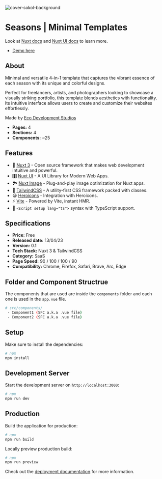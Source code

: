 ![cover-sokol-background](https://res.cloudinary.com/dpvsklksg/image/upload/v1723249159/Captura_de_pantalla_2024-08-09_a_la_s_6.13.28_p.m._sma2ed.png)

# Seasons |  Minimal Templates

Look at [Nuxt docs](https://nuxt.com/docs/getting-started/introduction) and [Nuxt UI docs](https://ui.nuxt.com) to learn more.

- [Demo here](https://eco-seasons.vercel.app/)

## About

Minimal and versatile 4-in-1 template that captures the vibrant essence of each season with its unique and colorful designs.

Perfect for freelancers, artists, and photographers looking to showcase a visually striking portfolio, this template blends aesthetics with functionality. Its intuitive interface allows users to create and customize their websites effortlessly.

Made by [Eco Development Studios](https://www.ecostudios.dev/)
- **Pages:** 4
- **Sections:** 4
- **Components:** ~25

## Features

- 💚 [Nuxt 3](https://nuxt.com/) - Open source framework that makes web development intuitive and powerful.
- 🎛 [Nuxt UI](https://ui.nuxt.com/) - A UI Library for Modern Web Apps.
- 🏞️ [Nuxt Image](https://image.nuxt.com/) - Plug-and-play image optimization for Nuxt apps.
- 🎨 [TailwindCSS](https://tailwindcss.com/) - A utility-first CSS framework packed with classes.
- 😀 [Heroicons](https://github.com/simple-icons/simple-icons) - Integration with Heroicons.
- ⚡️ [Vite](https://vitejs.dev/) - Powered by Vite, instant HMR.
- 🦾 `<script setup lang="ts">` syntax with TypeScript support.

## Specifications

- **Price:** Free
- **Released date:** 13/04/23
- **Version:** 0.1
- **Tech Stack:** Nuxt 3 & TailwindCSS
- **Category:** SaaS
- **Page Speed:** 90 / 100 / 100 / 90
- **Compatibility:** Chrome, Firefox, Safari, Brave, Arc, Edge

## Folder and Component Structrue

The components that are used are inside the `components` folder and each one is used in the `app.vue` file.

```bash
# src/components/
 - Component1 (SFC a.k.a .vue file)
 - Component2 (SFC a.k.a .vue file)
```

## Setup

Make sure to install the dependencies:

```bash
# npm
npm install
```

## Development Server

Start the development server on `http://localhost:3000`:

```bash
# npm
npm run dev
```

## Production

Build the application for production:

```bash
# npm
npm run build
```

Locally preview production build:

```bash
# npm
npm run preview
```

Check out the [deployment documentation](https://nuxt.com/docs/getting-started/deployment) for more information.